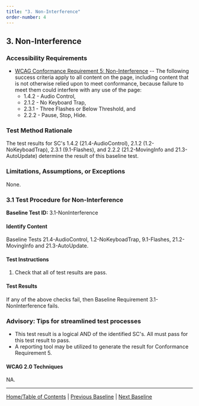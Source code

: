 ```yaml
---
title: "3. Non-Interference"
order-number: 4
---
```

## 3. Non-Interference

### Accessibility Requirements

-   [WCAG Conformance Requirement 5: Non-Interference](https://www.w3.org/TR/WCAG20/#cc5) -- The following success criteria apply to all content on the page, including content that is not otherwise relied upon to meet conformance, because failure to meet them could interfere with any use of the page:
    -   1.4.2 - Audio Control,
    -   2.1.2 - No Keyboard Trap,
    -   2.3.1 - Three Flashes or Below Threshold, and
    -   2.2.2 - Pause, Stop, Hide.

### Test Method Rationale

The test results for SC's 1.4.2 (21.4-AudioControl), 2.1.2 (1.2-NoKeyboadTrap), 2.3.1 (9.1-Flashes), and 2.2.2 (21.2-MovingInfo and 21.3-AutoUpdate) determine the result of this baseline test.

### Limitations, Assumptions, or Exceptions

None.

### 3.1 Test Procedure for Non-Interference

**Baseline Test ID:** 3.1-NonInterference
#### Identify Content
<p id="1IC">Baseline Tests 21.4-AudioControl, 1.2-NoKeyboadTrap, 9.1-Flashes, 21.2-MovingInfo and 21.3-AutoUpdate.</p>

#### Test Instructions
<ol id="1TI">
    <li id="1TI-1">Check that all of test results are pass.</li>
</ol>

#### Test Results
<p id="1TR">If any of the above checks fail, then Baseline Requirement 3.1-NonInterference fails.</p>

### Advisory: Tips for streamlined test processes

-   This test result is a logical AND of the identified SC's. All must pass for this test result to pass.
-   A reporting tool may be utilized to generate the result for Conformance Requirement 5.

#### WCAG 2.0 Techniques
NA.

----------------------------------------
[Home/Table of Contents](index.md) | [Previous Baseline](02FocusVisible.md) | [Next Baseline](04RepetitiveContent.md)
